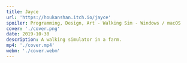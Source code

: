 ```yaml
---
title: Jayce
url: 'https://houkanshan.itch.io/jayce'
spoiler: Programming, Design, Art - Walking Sim - Windows / macOS
cover: './cover.png'
date: 2019-10-30
description: A walking simulator in a farm.
mp4: './cover.mp4'
webm: './cover.webm'
---
```

